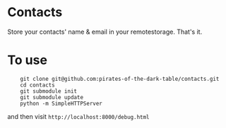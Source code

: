 Contacts
========

Store your contacts' name & email in your remotestorage. That's it.

To use
======

````
    git clone git@github.com:pirates-of-the-dark-table/contacts.git
    cd contacts
    git submodule init
    git submodule update
    python -m SimpleHTTPServer
````

and then visit `http://localhost:8000/debug.html`
